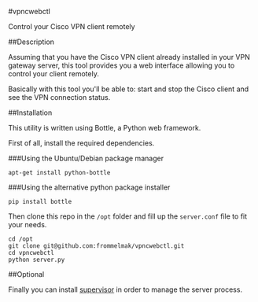 #vpncwebctl

Control your Cisco VPN client remotely

##Description

Assuming that you have the Cisco VPN client already installed in your VPN gateway server, this tool provides you a web interface allowing you to control your client remotely.

Basically with this tool you'll be able to: start and stop the Cisco client and see the VPN connection status.

##Installation

This utility is written using Bottle, a Python web framework.

First of all, install the required dependencies.

###Using the Ubuntu/Debian package manager

`apt-get install python-bottle`

###Using the alternative python package installer

`pip install bottle`

Then clone this repo in the `/opt` folder and fill up the `server.conf` file to fit your needs.

```
cd /opt
git clone git@github.com:frommelmak/vpncwebctl.git
cd vpncwebctl
python server.py
```

##Optional

Finally you can install [supervisor](http://supervisord.org/) in order to manage the server process.

